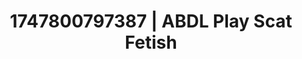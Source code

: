 ---
categories:
- Erotic dance
- Hidden desires
- Erotic tension build
- Hands-on body
- Virtual intimacy
image: /assets/images/1747800797387.jpg
layout: post
seo:
  description: Featured content with high-quality ABDL Play, Scat Fetish. HD images
    available.
  keywords: ABDL Play, Scat Fetish
  og_image: /assets/images/1747800797387.jpg
  schema_type: VisualArtwork
tags:
- ABDL Play
- Scat Fetish
- '#1747800797387'
title: 1747800797387 | ABDL Play Scat Fetish
---